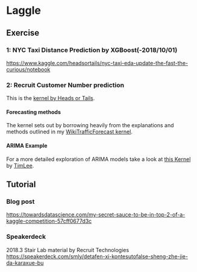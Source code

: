# Laggle

## Exercise
### 1: NYC Taxi Distance Prediction by XGBoost(-2018/10/01)  
https://www.kaggle.com/headsortails/nyc-taxi-eda-update-the-fast-the-curious/notebook  

### 2: Recruit Customer Number prediction   
This is the [kernel by Heads or Tails](https://www.kaggle.com/headsortails/be-my-guest-recruit-restaurant-eda/data).  

#### Forecasting methods  
The kernel sets out by borrowing heavily from the explanations and methods outlined in my [WikiTrafficForecast kernel](https://www.kaggle.com/headsortails/wiki-traffic-forecast-exploration-wtf-eda).  

#### ARIMA Example  
For a more detailed exploration of ARIMA models take a look at [this Kernel](https://www.kaggle.com/timolee/feeling-hungry-a-beginner-s-guide-to-arima-models) by [TimLee](https://www.kaggle.com/timolee).  



## Tutorial
### Blog post
https://towardsdatascience.com/my-secret-sauce-to-be-in-top-2-of-a-kaggle-competition-57cff0677d3c  

### Speakerdeck
2018.3 Stair Lab material by Recruit Technologies  
https://speakerdeck.com/smly/detafen-xi-kontesutofalse-sheng-zhe-jie-da-karaxue-bu  
